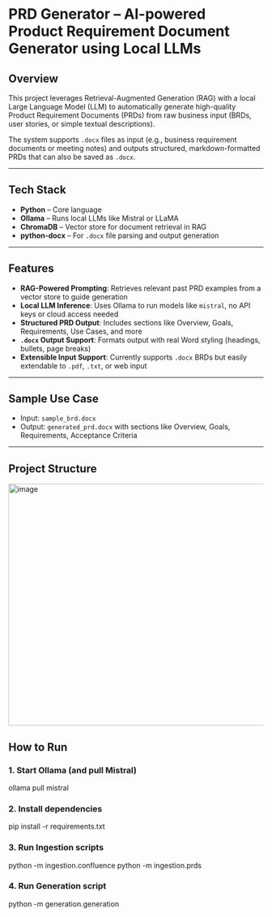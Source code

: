 # PRD Generator – AI-powered Product Requirement Document Generator using Local LLMs

## Overview

This project leverages Retrieval-Augmented Generation (RAG) with a local Large Language Model (LLM) to automatically generate high-quality Product Requirement Documents (PRDs) from raw business input (BRDs, user stories, or simple textual descriptions).

The system supports `.docx` files as input (e.g., business requirement documents or meeting notes) and outputs structured, markdown-formatted PRDs that can also be saved as `.docx`.

---

## Tech Stack

- **Python** – Core language
- **Ollama** – Runs local LLMs like Mistral or LLaMA
- **ChromaDB** – Vector store for document retrieval in RAG
- **python-docx** – For `.docx` file parsing and output generation

---

## Features

-  **RAG-Powered Prompting**: Retrieves relevant past PRD examples from a vector store to guide generation  
-  **Local LLM Inference**: Uses Ollama to run models like `mistral`, no API keys or cloud access needed  
-  **Structured PRD Output**: Includes sections like Overview, Goals, Requirements, Use Cases, and more  
-  **`.docx` Output Support**: Formats output with real Word styling (headings, bullets, page breaks)  
-  **Extensible Input Support**: Currently supports `.docx` BRDs but easily extendable to `.pdf`, `.txt`, or web input  

---

##  Sample Use Case

- Input: `sample_brd.docx`  
- Output: `generated_prd.docx` with sections like Overview, Goals, Requirements, Acceptance Criteria

---

## Project Structure
<img width="756" height="477" alt="image" src="https://github.com/user-attachments/assets/6d687352-7b08-4616-a8ce-9874ba7cf001" />

    

## How to Run

### 1. Start Ollama (and pull Mistral)
ollama pull mistral

### 2. Install dependencies
pip install -r requirements.txt

### 3. Run Ingestion scripts
python -m ingestion.confluence
python -m ingestion.prds

### 4. Run Generation script
python -m generation.generation


